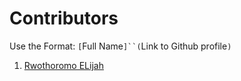 # Contributors

Use the Format: `[`Full Name`]``(`Link to Github profile`)`

1. [Rwothoromo ELijah](https://github.com/Rwothoromo)
